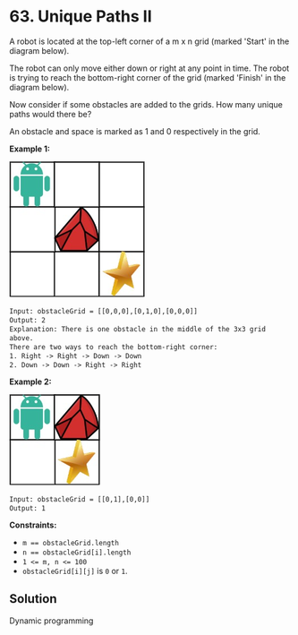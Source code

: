 # 63. Unique Paths II
A robot is located at the top-left corner of a m x n grid (marked 'Start' in the diagram below).

The robot can only move either down or right at any point in time. The robot is trying to reach the bottom-right corner of the grid (marked 'Finish' in the diagram below).

Now consider if some obstacles are added to the grids. How many unique paths would there be?

An obstacle and space is marked as 1 and 0 respectively in the grid.

__Example 1:__

![Example 1](https://github.com/BASARANOMO/leetcode-python/blob/main/solutions/Medium/63.%20Unique%20Paths%20II/robot1.jpg)
```
Input: obstacleGrid = [[0,0,0],[0,1,0],[0,0,0]]
Output: 2
Explanation: There is one obstacle in the middle of the 3x3 grid above.
There are two ways to reach the bottom-right corner:
1. Right -> Right -> Down -> Down
2. Down -> Down -> Right -> Right
```

__Example 2:__

![Example 2](https://github.com/BASARANOMO/leetcode-python/blob/main/solutions/Medium/63.%20Unique%20Paths%20II/robot2.jpg)
```
Input: obstacleGrid = [[0,1],[0,0]]
Output: 1
```

__Constraints:__
- ```m == obstacleGrid.length```
- ```n == obstacleGrid[i].length```
- ```1 <= m, n <= 100```
- ```obstacleGrid[i][j]``` is ```0``` or ```1```.

## Solution
Dynamic programming
